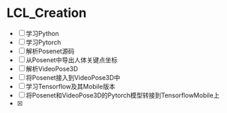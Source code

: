 # LCL_Creation

- [ ] 学习Python
- [ ] 学习Pytorch
- [ ] 解析Posenet源码
- [ ] 从Posenet中导出人体关键点坐标
- [ ] 解析VideoPose3D
- [ ] 将Posenet接入到VideoPose3D中
- [ ] 学习Tensorflow及其Mobile版本
- [ ] 将Posenet和VideoPose3D的Pytorch模型转接到TensorflowMobile上
- [x] 
